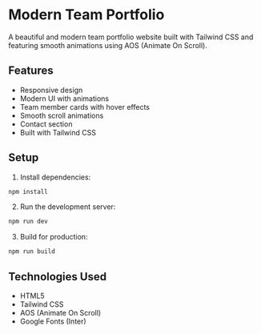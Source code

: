 # Modern Team Portfolio

A beautiful and modern team portfolio website built with Tailwind CSS and featuring smooth animations using AOS (Animate On Scroll).

## Features

- Responsive design
- Modern UI with animations
- Team member cards with hover effects
- Smooth scroll animations
- Contact section
- Built with Tailwind CSS

## Setup

1. Install dependencies:
```bash
npm install
```

2. Run the development server:
```bash
npm run dev
```

3. Build for production:
```bash
npm run build
```

## Technologies Used

- HTML5
- Tailwind CSS
- AOS (Animate On Scroll)
- Google Fonts (Inter)
